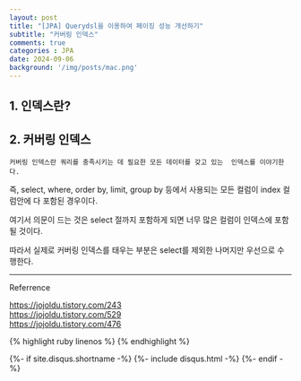 ```yaml
---
layout: post
title: "[JPA] Querydsl을 이용하여 페이징 성능 개선하기"
subtitle: "커버링 인덱스"
comments: true
categories : JPA
date: 2024-09-06
background: '/img/posts/mac.png'
---   
```


## 1. 인덱스란?    



## 2. 커버링 인덱스     

`커버링 인덱스란 쿼리를 충족시키는 데 필요한 모든 데이터를 갖고 있는 
인덱스를 이야기한다.`   

즉, select, where, order by, limit, group by 등에서 사용되는 
모든 컬럼이 index 컬럼안에 다 포함된 경우이다.   

여기서 의문이 드는 것은 select 절까지 포함하게 되면 너무 
많은 컬럼이 인덱스에 포함될 것이다.   

따라서 실제로 커버링 인덱스를 태우는 부분은 select를 제외한 나머지만 우선으로 
수행한다.   





- - -
Referrence

<https://jojoldu.tistory.com/243>  
<https://jojoldu.tistory.com/529>   
<https://jojoldu.tistory.com/476>   

{% highlight ruby linenos %}
{% endhighlight %}

{%- if site.disqus.shortname -%}
    {%- include disqus.html -%}
{%- endif -%}

